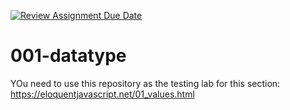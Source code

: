 [![Review Assignment Due Date](https://classroom.github.com/assets/deadline-readme-button-22041afd0340ce965d47ae6ef1cefeee28c7c493a6346c4f15d667ab976d596c.svg)](https://classroom.github.com/a/xqE10HID)
# 001-datatype

YOu need to use this repository as the testing lab for this section: https://eloquentjavascript.net/01_values.html

